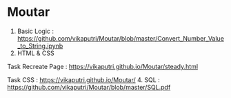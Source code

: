# Moutar

1. Basic Logic : https://github.com/vikaputri/Moutar/blob/master/Convert_Number_Value_to_String.ipynb
2. HTML & CSS

Task Recreate Page : https://vikaputri.github.io/Moutar/steady.html

Task CSS : https://vikaputri.github.io/Moutar/
4. SQL : https://github.com/vikaputri/Moutar/blob/master/SQL.pdf
